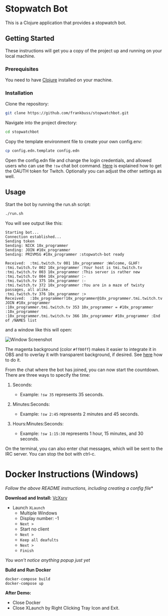 # Stopwatch Bot
This is a Clojure application that provides a stopwatch bot.

## Getting Started
These instructions will get you a copy of the project up and running on your local machine.

### Prerequisites
You need to have [Clojure](https://clojure.org/guides/install_clojure) installed on your machine. 

### Installation
Clone the repository:
```bash
git clone https://github.com/frankbuss/stopwatchbot.git
```
Navigate into the project directory:
```bash
cd stopwatchbot
```
Copy the template environment file to create your own config.env:
```bash
cp config.edn.template config.edn
```
Open the config.edn file and change the login credentials, and allowed users who can use the `!sw` chat bot command. [Here](https://dev.twitch.tv/docs/authentication/getting-tokens-oauth/) is explained how to get the OAUTH token for Twitch. Optionally you can adjust the other settings as well.

## Usage
Start the bot by running the run.sh script:
```bash
./run.sh
```
You will see output like this:
```
Starting bot...
Connection established...
Sending token
Sending: NICK 10x_programmer
Sending: JOIN #10x_programmer
Sending: PRIVMSG #10x_programmer :stopwatch-bot ready

Received:  :tmi.twitch.tv 001 10x_programmer :Welcome, GLHF!
:tmi.twitch.tv 002 10x_programmer :Your host is tmi.twitch.tv
:tmi.twitch.tv 003 10x_programmer :This server is rather new
:tmi.twitch.tv 004 10x_programmer :-
:tmi.twitch.tv 375 10x_programmer :-
:tmi.twitch.tv 372 10x_programmer :You are in a maze of twisty passages, all alike.
:tmi.twitch.tv 376 10x_programmer :>
Received:  :10x_programmer!10x_programmer@10x_programmer.tmi.twitch.tv JOIN #10x_programmer
:10x_programmer.tmi.twitch.tv 353 10x_programmer = #10x_programmer :10x_programmer
:10x_programmer.tmi.twitch.tv 366 10x_programmer #10x_programmer :End of /NAMES list
```
and a window like this will open:

![Window Screenshot](window.png)

The magenta background (color `#ff00ff`) makes it easier to integrate it in OBS and to overlay it with transparent background, if desired. See [here](https://obsproject.com/kb/color-key-filter) how to do it.

From the chat where the bot has joined, you can now start the countdown. There are three ways to specify the time:

1. Seconds:
   - Example: `!sw 35` represents 35 seconds.

1. Minutes:Seconds:
   - Example: `!sw 2:45` represents 2 minutes and 45 seconds.

1. Hours:Minutes:Seconds:
   - Example: `!sw 1:15:30` represents 1 hour, 15 minutes, and 30 seconds.

On the terminal, you can also enter chat messages, which will be sent to the IRC server. You can stop the bot with ctrl-c.


# Docker Instructions (Windows)
*Follow the above README instructions, including creating a config file**


**Download and Install:**
[VcXsrv](https://sourceforge.net/projects/vcxsrv/)


- Launch `XLaunch`
  - Multiple Windows
  - Display number: -1
  - `Next >`
  - Start no client
  - `Next >`
  - `Keep all deafults`
  - `Next >`
  - `Finish`


*You won't notice anything popup just yet*


**Build and Run Docker**
```shell
docker-compose build
docker-compose up
```

**After Demo:**
- Close Docker
- Close XLaunch by Right Clicking Tray Icon and Exit.